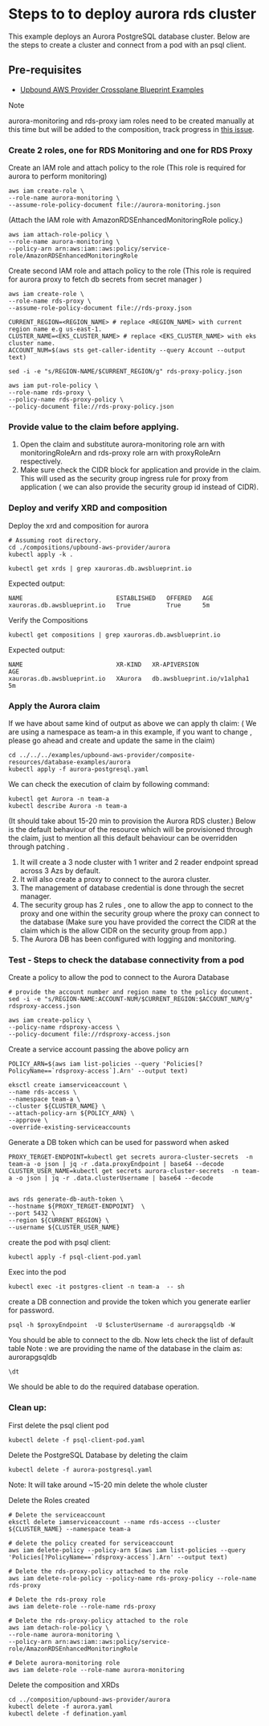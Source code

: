 # Steps to to deploy aurora rds cluster
This example deploys an Aurora PostgreSQL database cluster.
Below are the steps to create a cluster and connect from a pod with an psql client.

## Pre-requisites
 - [Upbound AWS Provider Crossplane Blueprint Examples](../../README.md)

> [!NOTE]  
> aurora-monitoring and rds-proxy iam roles need to be created manually at this time but will be added to the composition, track progress in [this issue](https://github.com/awslabs/crossplane-on-eks/issues/144).
### Create 2 roles, one for RDS Monitoring and one for RDS Proxy

Create an IAM role and attach policy to the role (This role is required for aurora to perform monitoring)

    
```shell
aws iam create-role \
--role-name aurora-monitoring \
--assume-role-policy-document file://aurora-monitoring.json
 ```
 (Attach the IAM role with AmazonRDSEnhancedMonitoringRole policy.)

```shell
aws iam attach-role-policy \
--role-name aurora-monitoring \
--policy-arn arn:aws:iam::aws:policy/service-role/AmazonRDSEnhancedMonitoringRole
```

Create second IAM role and attach policy to the role (This role is required for aurora proxy to fetch db secrets from secret manager )

```shell
aws iam create-role \
--role-name rds-proxy \
--assume-role-policy-document file://rds-proxy.json
```
 
 ```shell
CURRENT_REGION=<REGION_NAME> # replace <REGION_NAME> with current region name e.g us-east-1.
CLUSTER_NAME=<EKS_CLUSTER_NAME> # replace <EKS_CLUSTER_NAME> with eks cluster name.
ACCOUNT_NUM=$(aws sts get-caller-identity --query Account --output text)
```

```shell
sed -i -e "s/REGION-NAME/$CURRENT_REGION/g" rds-proxy-policy.json

aws iam put-role-policy \
--role-name rds-proxy \
--policy-name rds-proxy-policy \
--policy-document file://rds-proxy-policy.json
```
### Provide value to the claim before applying.
     
 1. Open the claim and substitute aurora-monitoring role arn with monitoringRoleArn and rds-proxy role arn with proxyRoleArn respectively.
 2. Make sure check the CIDR block for application and provide in the claim. This will used as the security group 
    ingress rule for proxy from application ( we can also provide the security group id instead of CIDR).    
    
### Deploy and verify XRD and composition

Deploy the xrd and composition for aurora
```shell
# Assuming root directory.
cd ./compositions/upbound-aws-provider/aurora
kubectl apply -k .
```

```shell
kubectl get xrds | grep xauroras.db.awsblueprint.io
```

Expected output:

```shell
NAME                          ESTABLISHED   OFFERED   AGE
xauroras.db.awsblueprint.io   True          True      5m
```

Verify the Compositions
    
 ```shell
kubectl get compositions | grep xauroras.db.awsblueprint.io 
```

Expected output:

```shell
NAME                          XR-KIND   XR-APIVERSION                 AGE
xauroras.db.awsblueprint.io   XAurora   db.awsblueprint.io/v1alpha1   5m
```

### Apply the Aurora claim

If we have about same kind of output as above we can apply th claim: ( We are using a namespace as team-a in this example, if you want to change , please go ahead and create and update the same in the claim)

 ```shell
cd ../../../examples/upbound-aws-provider/composite-resources/database-examples/aurora
kubectl apply -f aurora-postgresql.yaml
```

We can check the execution of claim by following command:

```shell
kubectl get Aurora -n team-a
kubectl describe Aurora -n team-a
```
(It should take about 15-20 min to provision the Aurora RDS cluster.)
Below is the default behaviour of the resource which will be provisioned through the claim, just to mention all this default behaviour can be overridden through patching .

 1. It will create a 3 node cluster with 1 writer and 2 reader endpoint spread across 3 Azs by default.
 2. It will also create a proxy to connect to the aurora cluster.
 3. The management of database credential is done through the secret manager.
 4. The security group has 2 rules , one to allow the app to connect to the proxy and one within the security group
     where the proxy can connect to the database (Make sure you have provided the correct the CIDR at the claim which is the allow CIDR on the security group from app.)
 5. The Aurora DB has been configured with logging and monitoring.

### Test - Steps to check the database connectivity from a pod
Create a  policy to allow the pod to connect to the Aurora Database
  
```shell
# provide the account number and region name to the policy document.
sed -i -e "s/REGION-NAME:ACCOUNT-NUM/$CURRENT_REGION:$ACCOUNT_NUM/g" rdsproxy-access.json

aws iam create-policy \
--policy-name rdsproxy-access \
--policy-document file://rdsproxy-access.json
```
Create a service account passing the above policy arn

```shell
POLICY_ARN=$(aws iam list-policies --query 'Policies[?PolicyName==`rdsproxy-access`].Arn' --output text)

eksctl create iamserviceaccount \
--name rds-access \
--namespace team-a \
--cluster ${CLUSTER_NAME} \
--attach-policy-arn ${POLICY_ARN} \
--approve \
-override-existing-serviceaccounts
``` 
Generate a DB token which can be used for password when asked

```shell
PROXY_TERGET-ENDPOINT=kubectl get secrets aurora-cluster-secrets  -n team-a -o json | jq -r .data.proxyEndpoint | base64 --decode
CLUSTER_USER_NAME=kubectl get secrets aurora-cluster-secrets  -n team-a -o json | jq -r .data.clusterUsername | base64 --decode


aws rds generate-db-auth-token \
--hostname ${PROXY_TERGET-ENDPOINT}  \
--port 5432 \
--region ${CURRENT_REGION} \
--username ${CLUSTER_USER_NAME}
```
create the pod with psql client:

```shell
kubectl apply -f psql-client-pod.yaml
```

Exec into the pod

```shell
kubectl exec -it postgres-client -n team-a  -- sh
```

create a DB connection and provide the token which you generate earlier for password.

```shell
psql -h $proxyEndpoint  -U $clusterUsername -d aurorapgsqldb -W
```
You should be able to connect to the db. Now lets check the list of default table
Note : we are providing the name of the database in the claim as:  aurorapgsqldb

```shell
\dt
```
We should be able to do the required database operation.


### Clean up:

First delete the psql client pod
```shell
kubectl delete -f psql-client-pod.yaml
```
Delete the PostgreSQL Database by deleting the claim
```shell
kubectl delete -f aurora-postgresql.yaml
```
Note: It will take around ~15-20 min delete the whole cluster


Delete the Roles created
```shell
# Delete the serviceaccount
eksctl delete iamserviceaccount --name rds-access --cluster ${CLUSTER_NAME} --namespace team-a

# delete the policy created for serviceaccount
aws iam delete-policy --policy-arn $(aws iam list-policies --query 'Policies[?PolicyName==`rdsproxy-access`].Arn' --output text)

# Delete the rds-proxy-policy attached to the role
aws iam delete-role-policy --policy-name rds-proxy-policy --role-name rds-proxy

# Delete the rds-proxy role
aws iam delete-role --role-name rds-proxy

# Delete the rds-proxy-policy attached to the role
aws iam detach-role-policy \
--role-name aurora-monitoring \
--policy-arn arn:aws:iam::aws:policy/service-role/AmazonRDSEnhancedMonitoringRole

# Delete aurora-monitoring role
aws iam delete-role --role-name aurora-monitoring
``` 

Delete the composition and XRDs
```shell
cd ../composition/upbound-aws-provider/aurora
kubectl delete -f aurora.yaml
kubectl delete -f defination.yaml
```
